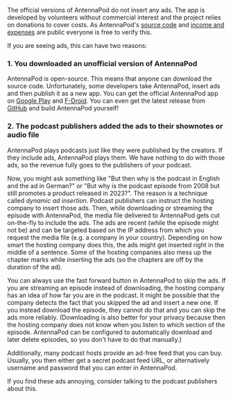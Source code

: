 The official versions of AntennaPod do not insert any ads. The app is developed by volunteers without commercial interest and the project relies on donations to cover costs. As AntennaPod's [source code](https://github.com/AntennaPod/AntennaPod) and [income and expenses](https://opencollective.com/antennapod#category-BUDGET) are public everyone is free to verify this.

If you are seeing ads, this can have two reasons:

### 1. You downloaded an unofficial version of AntennaPod

AntennaPod is open-source. This means that anyone can download the source code. Unfortunately, some developers take AntennaPod, insert ads and then publish it as a new app. You can get the official AntennaPod app on [Google Play](https://play.google.com/store/apps/details?id=de.danoeh.antennapod) and [F-Droid](https://f-droid.org/packages/de.danoeh.antennapod/). You can even get the latest release from [GitHub](https://github.com/AntennaPod/AntennaPod/) and build AntennaPod yourself!

### 2. The podcast publishers added the ads to their shownotes or audio file

AntennaPod plays podcasts just like they were published by the creators. If they include ads, AntennaPod plays them. We have nothing to do with those ads, so the revenue fully goes to the publishers of your podcast.

Now, you might ask something like "But then why is the podcast in English and the ad in German?" or "But why is the podcast episode from 2008 but still promotes a product released in 2023?". The reason is a technique called _dynamic ad insertion_. Podcast publishers can instruct the hosting company to insert those ads. Then, while downloading or streaming the episode with AntennaPod, the media file delivered to AntennaPod gets cut on-the-fly to include the ads. The ads are recent (while the episode might not be) and can be targeted based on the IP address from which you request the media file (e.g. a company in your country). Depending on how smart the hosting company does this, the ads might get inserted right in the middle of a sentence. Some of the hosting companies also mess up the chapter marks while inserting the ads (so the chapters are off by the duration of the ad).

You can always use the fast forward button in AntennaPod to skip the ads. If you are streaming an episode instead of downloading, the hosting company has an idea of how far you are in the podcast. It might be possible that the company detects the fact that you skipped the ad and insert a new one. If you instead download the episode, they cannot do that and you can skip the ads more reliably. (Downloading is also better for your privacy because then the hosting company does not know when you listen to which section of the episode. AntennaPod can be configured to automatically download and later delete episodes, so you don't have to do that manually.)

Additionally, many podcast hosts provide an ad-free feed that you can buy. Usually, you then either get a secret podcast feed URL, or alternatively username and password that you can enter in AntennaPod.

If you find these ads annoying, consider talking to the podcast publishers about this.
